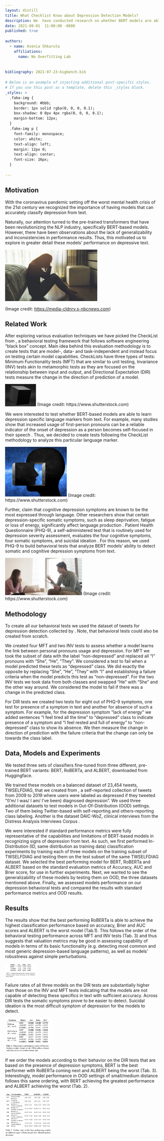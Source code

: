 ```yaml
---
layout: distill
title: What Checklist Know about Depression Detection Models?
description: We  have conducted research on whether BERT models are able to successfully learn depression specific language markers and symptoms from text. 
date: 2021-08-01  11:00:00 -0600
published: true

authors:
  - name: Ksenia Shkaruta
    affiliations:
      name: No Overfitting Lab


bibliography: 2021-07-23-bigbench.bib

# Below is an example of injecting additional post-specific styles.
# If you use this post as a template, delete this _styles block.
_styles: >
  .fake-img {
    background: #bbb;
    border: 1px solid rgba(0, 0, 0, 0.1);
    box-shadow: 0 0px 4px rgba(0, 0, 0, 0.1);
    margin-bottom: 12px;
  }
  .fake-img p {
    font-family: monospace;
    color: white;
    text-align: left;
    margin: 12px 0;
    text-align: center;
    font-size: 16px;
  }

---
```


## Motivation

With the coronavirus pandemic setting off the worst mental health crisis of the 21st century we recognized the importance of having models that can accurately classify depression from text. 

Naturally, our attention turned to the pre-trained transformers that have been revolutionizing the NLP industry, specifically BERT-based models. However, there have been observations about the lack of generalizability and inconsistencies in performance results. Thus, this motivated us to explore in greater detail these models' performance on depressive text. 

<img src="/assets/img/BERTdepression_pic1.PNG" width="60%" />

(Image credit: https://media-cldnry.s-nbcnews.com)

## Related Work

After exploring various evaluation techniques we have picked the CheckList from <d-cite key="ribeiro-etal-2020-beyond"></d-cite>, a behavioral testing framework that follows software engineering “black box” concept. Main idea behind this evaluation methodology is to create tests that are model-, data- and task-independent and instead focus on testing certain model capabilities. CheckLists have three types of tests: Minimum Functionality tests (MFT) that are similar to unit testing, Invariance (INV) tests akin to metamorphic tests as they are focused on the relationship between input and output, and Directional Expectation (DIR) tests measure the change in the direction of prediction of a model.


<img src="/assets/img/BERTdepression_pic2.PNG" width="20%" />
(Image credit: https://www.shutterstock.com)

We were interested to test whether BERT-based models are able to learn depression specific language markers from text. For example, many studies show that increased usage of first-person pronouns can be a reliable indicator of the onset of depression as a person becomes self-focused in their speech <d-cite key="bucci1981language"></d-cite> <d-cite key="rude2004language"></d-cite> <d-cite key="zimmermann2013way"></d-cite>. Thus, we decided to create tests following the CheckList methodology to analyze this particular language marker. 

<img src="/assets/img/BERTdepression_pic3.PNG" width="40%" />
(Image credit: https://www.shutterstock.com)

Further, <d-cite key="smirnova2018language"></d-cite> claim that cognitive depression symptoms are known to be the most expressed through language. Other researchers show that certain depression-specific somatic symptoms, such as sleep deprivation, fatigue or loss of energy, significantly affect language production <d-cite key="harrison1998sleep"></d-cite>. Patient Health Questionnaire (PHQ-9), a self-administered test that is routinely used for depression severity assessment, evaluates the four cognitive symptoms, four somatic symptoms, and suicidal ideation <d-cite key="kroenke2001phq"></d-cite> <d-cite key="kroenke2002phq"></d-cite> <d-cite key="arroll2010validation"></d-cite>. For this reason, we used PHQ-9 to build behavioral tests that analyze BERT models’ ability to detect somatic and cognitive depression symptoms from text.

<img src="/assets/img/BERTdepression_pic4.PNG" width="50%" />
(Image credit: https://www.shutterstock.com)

## Methodology

To create all our behavioral tests we used the dataset of tweets for depression detection collected by <d-cite key="shen2017depression"></d-cite>. Note, that behavioral tests could also be created from scratch.

We created four MFT and two INV tests to assess whether a model learns the link between personal pronouns usage and depression. For MFT we took the subset of data with the label “non-depressed” and replaced all “I” pronouns with “She”, “He”, “They”. We considered a test to fail when a model predicted these tests as “depressed” class. We did exactly the opposite by replacing “She”, “He”, “They” with “I” and establishing a failure criteria when the model predicts this test as “non-depressed”. For the two INV tests we took data from both classes and swapped “He” with “She” and the other way around. We considered the model to fail if there was a change in the predicted class.

For DIR tests we created two tests for eight out of PHQ-9 symptoms, one test for presence of a symptom in text and another for absence of such a symptom. For example, for the depression symptom "lack of energy" we added sentences “I feel tired all the time” to “depressed” class to indicate presence of a symptom and “I feel rested and full of energy” to “non-depressed” class to show its absence. We then measure the change in direction of prediction with the failure criteria that the change can only be towards the class label.


## Data, Models and Experiments

We tested three sets of classifiers fine-tuned from three different, pre-trained BERT variants: BERT, RoBERTa, and ALBERT, downloaded from Huggingface. 

We trained these models on a balanced dataset of 23,454 tweets, TWSELFDIAG,  that we created from <d-cite key="shen2017depression"></d-cite>, a self-reported collection of tweets from 2009 to 2019 where users were labeled as depressed if they tweeted “(I’m/ I was/ I am/ I’ve been) diagnosed depression”. We used three additional datasets to test models in Out-Of-Distribution (OOD) settings. Two of them being Twitter-based with self-reporting and others-reporting class labeling. Another is the dataset DAIC-WoZ, clinical interviews from the Distress Analysis Interviews Corpus <d-cite key="gratch2014distress"></d-cite>.

We were interested if standard performance metrics were fully representative of the capabilities and limitations of BERT-based models in recognizing signs of depression from text. As such, we first performed In-Distribution (ID, same distribution as training data) classification experiments by training each of three models on the training subset of TWSELFDIAG and testing them on the test subset of the same TWSELFDIAG dataset. We selected the best performing model for BERT, RoBERTa and ALBERT based on the standard evaluation metrics of Accuracy, AUC and Brier score, for use in further experiments. Next, we wanted to see the generalizability of these models by testing them on OOD, the three datasets mentioned above. Finally, we assessed models performance on our depression behavioral tests and compared the results with standard performance metrics and OOD results. 
                                         

## Results 

The results show that the best performing RoBERTa is able to achieve the highest classification performance based on accuracy,  Brier and AUC scores and ALBERT is the worst model (Tab.1).  This follows the order of the behavioral testing performance across MFT and INV tests (Tab. 3) and thus suggests that valuation metrics may be good in assessing capability of models in terms of its basic functionality (e.g. detecting most common and most generic depression-based language patterns), as well as models’ robustness against simple perturbations. 

<img src="/assets/img/BERTdepression_Table1_v2.PNG" width="20%" />

Failure rates of all three models on the DIR tests are substantially higher than those on the INV and MFT tests indicating that the models are not capable of detecting these specifics in text with sufficient accuracy. Across DIR tests the somatic symptoms prove to be easier to detect. Suicidal ideation is the most difficult symptom of depression for the models to detect.

<img src="/assets/img/BERTdepression_Table2_v2.PNG" width="30%" />
                                    
If we order the models according to their behavior on the DIR tests that are based on the presence of depression symptoms, BERT is the best performer with RoBERTa coming next and ALBERT being the worst (Tab. 3). Interestingly, model performance in OOD settings of small/medium distance follows this same ordering, with BERT achieving the greatest performance and ALBERT achieving  the worst (Tab. 2).

<img src="/assets/img/BERTdepression_Table3_v3.PNG" width="30%" />

